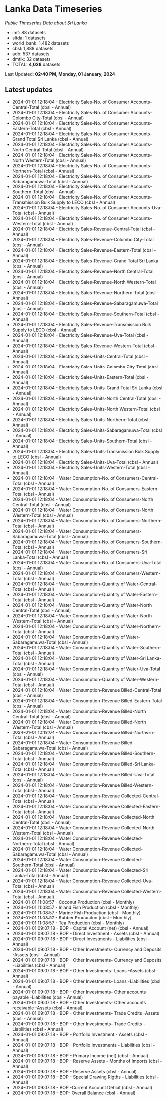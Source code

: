 # Lanka Data Timeseries
*Public Timeseries Data about Sri Lanka*

* imf: 88 datasets
* sltda: 1 datasets
* world_bank: 1,482 datasets
* cbsl: 1,888 datasets
* adb: 537 datasets
* dmtlk: 32 datasets
* TOTAL: **4,028** datasets

Last Updated: **02:40 PM, Monday, 01 January, 2024**

## Latest updates

* 2024-01-01 12:18:04 - Electricity Sales-No. of Consumer Accounts-Central-Total (cbsl - Annual)
* 2024-01-01 12:18:04 - Electricity Sales-No. of Consumer Accounts-Colombo City-Total (cbsl - Annual)
* 2024-01-01 12:18:04 - Electricity Sales-No. of Consumer Accounts-Eastern-Total (cbsl - Annual)
* 2024-01-01 12:18:04 - Electricity Sales-No. of Consumer Accounts-Grand Total Sri Lanka (cbsl - Annual)
* 2024-01-01 12:18:04 - Electricity Sales-No. of Consumer Accounts-North Central-Total (cbsl - Annual)
* 2024-01-01 12:18:04 - Electricity Sales-No. of Consumer Accounts-North Western-Total (cbsl - Annual)
* 2024-01-01 12:18:04 - Electricity Sales-No. of Consumer Accounts-Northern-Total (cbsl - Annual)
* 2024-01-01 12:18:04 - Electricity Sales-No. of Consumer Accounts-Sabaragamuwa-Total (cbsl - Annual)
* 2024-01-01 12:18:04 - Electricity Sales-No. of Consumer Accounts-Southern-Total (cbsl - Annual)
* 2024-01-01 12:18:04 - Electricity Sales-No. of Consumer Accounts-Transmission Bulk Supply to LECO (cbsl - Annual)
* 2024-01-01 12:18:04 - Electricity Sales-No. of Consumer Accounts-Uva-Total (cbsl - Annual)
* 2024-01-01 12:18:04 - Electricity Sales-No. of Consumer Accounts-Western-Total (cbsl - Annual)
* 2024-01-01 12:18:04 - Electricity Sales-Revenue-Central-Total (cbsl - Annual)
* 2024-01-01 12:18:04 - Electricity Sales-Revenue-Colombo City-Total (cbsl - Annual)
* 2024-01-01 12:18:04 - Electricity Sales-Revenue-Eastern-Total (cbsl - Annual)
* 2024-01-01 12:18:04 - Electricity Sales-Revenue-Grand Total Sri Lanka (cbsl - Annual)
* 2024-01-01 12:18:04 - Electricity Sales-Revenue-North Central-Total (cbsl - Annual)
* 2024-01-01 12:18:04 - Electricity Sales-Revenue-North Western-Total (cbsl - Annual)
* 2024-01-01 12:18:04 - Electricity Sales-Revenue-Northern-Total (cbsl - Annual)
* 2024-01-01 12:18:04 - Electricity Sales-Revenue-Sabaragamuwa-Total (cbsl - Annual)
* 2024-01-01 12:18:04 - Electricity Sales-Revenue-Southern-Total (cbsl - Annual)
* 2024-01-01 12:18:04 - Electricity Sales-Revenue-Transmission Bulk Supply to LECO (cbsl - Annual)
* 2024-01-01 12:18:04 - Electricity Sales-Revenue-Uva-Total (cbsl - Annual)
* 2024-01-01 12:18:04 - Electricity Sales-Revenue-Western-Total (cbsl - Annual)
* 2024-01-01 12:18:04 - Electricity Sales-Units-Central-Total (cbsl - Annual)
* 2024-01-01 12:18:04 - Electricity Sales-Units-Colombo City-Total (cbsl - Annual)
* 2024-01-01 12:18:04 - Electricity Sales-Units-Eastern-Total (cbsl - Annual)
* 2024-01-01 12:18:04 - Electricity Sales-Units-Grand Total Sri Lanka (cbsl - Annual)
* 2024-01-01 12:18:04 - Electricity Sales-Units-North Central-Total (cbsl - Annual)
* 2024-01-01 12:18:04 - Electricity Sales-Units-North Western-Total (cbsl - Annual)
* 2024-01-01 12:18:04 - Electricity Sales-Units-Northern-Total (cbsl - Annual)
* 2024-01-01 12:18:04 - Electricity Sales-Units-Sabaragamuwa-Total (cbsl - Annual)
* 2024-01-01 12:18:04 - Electricity Sales-Units-Southern-Total (cbsl - Annual)
* 2024-01-01 12:18:04 - Electricity Sales-Units-Transmission Bulk Supply to LECO (cbsl - Annual)
* 2024-01-01 12:18:04 - Electricity Sales-Units-Uva-Total (cbsl - Annual)
* 2024-01-01 12:18:04 - Electricity Sales-Units-Western-Total (cbsl - Annual)
* 2024-01-01 12:18:04 - Water Consumption-No. of Consumers-Central-Total (cbsl - Annual)
* 2024-01-01 12:18:04 - Water Consumption-No. of Consumers-Eastern-Total (cbsl - Annual)
* 2024-01-01 12:18:04 - Water Consumption-No. of Consumers-North Central-Total (cbsl - Annual)
* 2024-01-01 12:18:04 - Water Consumption-No. of Consumers-North Western-Total (cbsl - Annual)
* 2024-01-01 12:18:04 - Water Consumption-No. of Consumers-Northern-Total (cbsl - Annual)
* 2024-01-01 12:18:04 - Water Consumption-No. of Consumers-Sabaragamuwa-Total (cbsl - Annual)
* 2024-01-01 12:18:04 - Water Consumption-No. of Consumers-Southern-Total (cbsl - Annual)
* 2024-01-01 12:18:04 - Water Consumption-No. of Consumers-Sri Lanka-Total (cbsl - Annual)
* 2024-01-01 12:18:04 - Water Consumption-No. of Consumers-Uva-Total (cbsl - Annual)
* 2024-01-01 12:18:04 - Water Consumption-No. of Consumers-Western-Total (cbsl - Annual)
* 2024-01-01 12:18:04 - Water Consumption-Quantity of Water-Central-Total (cbsl - Annual)
* 2024-01-01 12:18:04 - Water Consumption-Quantity of Water-Eastern-Total (cbsl - Annual)
* 2024-01-01 12:18:04 - Water Consumption-Quantity of Water-North Central-Total (cbsl - Annual)
* 2024-01-01 12:18:04 - Water Consumption-Quantity of Water-North Western-Total (cbsl - Annual)
* 2024-01-01 12:18:04 - Water Consumption-Quantity of Water-Northern-Total (cbsl - Annual)
* 2024-01-01 12:18:04 - Water Consumption-Quantity of Water-Sabaragamuwa-Total (cbsl - Annual)
* 2024-01-01 12:18:04 - Water Consumption-Quantity of Water-Southern-Total (cbsl - Annual)
* 2024-01-01 12:18:04 - Water Consumption-Quantity of Water-Sri Lanka-Total (cbsl - Annual)
* 2024-01-01 12:18:04 - Water Consumption-Quantity of Water-Uva-Total (cbsl - Annual)
* 2024-01-01 12:18:04 - Water Consumption-Quantity of Water-Western-Total (cbsl - Annual)
* 2024-01-01 12:18:04 - Water Consumption-Revenue Billed-Central-Total (cbsl - Annual)
* 2024-01-01 12:18:04 - Water Consumption-Revenue Billed-Eastern-Total (cbsl - Annual)
* 2024-01-01 12:18:04 - Water Consumption-Revenue Billed-North Central-Total (cbsl - Annual)
* 2024-01-01 12:18:04 - Water Consumption-Revenue Billed-North Western-Total (cbsl - Annual)
* 2024-01-01 12:18:04 - Water Consumption-Revenue Billed-Northern-Total (cbsl - Annual)
* 2024-01-01 12:18:04 - Water Consumption-Revenue Billed-Sabaragamuwa-Total (cbsl - Annual)
* 2024-01-01 12:18:04 - Water Consumption-Revenue Billed-Southern-Total (cbsl - Annual)
* 2024-01-01 12:18:04 - Water Consumption-Revenue Billed-Sri Lanka-Total (cbsl - Annual)
* 2024-01-01 12:18:04 - Water Consumption-Revenue Billed-Uva-Total (cbsl - Annual)
* 2024-01-01 12:18:04 - Water Consumption-Revenue Billed-Western-Total (cbsl - Annual)
* 2024-01-01 12:18:04 - Water Consumption-Revenue Collected-Central-Total (cbsl - Annual)
* 2024-01-01 12:18:04 - Water Consumption-Revenue Collected-Eastern-Total (cbsl - Annual)
* 2024-01-01 12:18:04 - Water Consumption-Revenue Collected-North Central-Total (cbsl - Annual)
* 2024-01-01 12:18:04 - Water Consumption-Revenue Collected-North Western-Total (cbsl - Annual)
* 2024-01-01 12:18:04 - Water Consumption-Revenue Collected-Northern-Total (cbsl - Annual)
* 2024-01-01 12:18:04 - Water Consumption-Revenue Collected-Sabaragamuwa-Total (cbsl - Annual)
* 2024-01-01 12:18:04 - Water Consumption-Revenue Collected-Southern-Total (cbsl - Annual)
* 2024-01-01 12:18:04 - Water Consumption-Revenue Collected-Sri Lanka-Total (cbsl - Annual)
* 2024-01-01 12:18:04 - Water Consumption-Revenue Collected-Uva-Total (cbsl - Annual)
* 2024-01-01 12:18:04 - Water Consumption-Revenue Collected-Western-Total (cbsl - Annual)
* 2024-01-01 11:08:57 - Coconut Production (cbsl - Monthly)
* 2024-01-01 11:08:57 - Inland Fish Production (cbsl - Monthly)
* 2024-01-01 11:08:57 - Marine Fish Production (cbsl - Monthly)
* 2024-01-01 11:08:57 - Rubber Production (cbsl - Monthly)
* 2024-01-01 11:08:57 - Tea Production (cbsl - Monthly)
* 2024-01-01 09:07:18 - BOP - Capital Account (net) (cbsl - Annual)
* 2024-01-01 09:07:18 - BOP - Direct Investment - Assets (cbsl - Annual)
* 2024-01-01 09:07:18 - BOP - Direct Investments - Liabilities (cbsl - Annual)
* 2024-01-01 09:07:18 - BOP - Other Investments- Currency and Deposits -Assets (cbsl - Annual)
* 2024-01-01 09:07:18 - BOP - Other Investments- Currency and Deposits -Liabilities (cbsl - Annual)
* 2024-01-01 09:07:18 - BOP - Other Investments- Loans -Assets (cbsl - Annual)
* 2024-01-01 09:07:18 - BOP - Other Investments- Loans -Liabilities (cbsl - Annual)
* 2024-01-01 09:07:18 - BOP - Other Investments- Other accounts payable -Liabilities (cbsl - Annual)
* 2024-01-01 09:07:18 - BOP - Other Investments- Other accounts receivable -Assets (cbsl - Annual)
* 2024-01-01 09:07:18 - BOP - Other Investments- Trade Credits -Assets (cbsl - Annual)
* 2024-01-01 09:07:18 - BOP - Other Investments- Trade Credits -Liabilities (cbsl - Annual)
* 2024-01-01 09:07:18 - BOP - Portfolio Investment - Assets (cbsl - Annual)
* 2024-01-01 09:07:18 - BOP - Portfolio Investments - Liabilities (cbsl - Annual)
* 2024-01-01 09:07:18 - BOP - Primary Income (net) (cbsl - Annual)
* 2024-01-01 09:07:18 - BOP - Reserve Assets - Months of Imports (cbsl - Annual)
* 2024-01-01 09:07:18 - BOP - Reserve Assets (cbsl - Annual)
* 2024-01-01 09:07:18 - BOP - Special Drawing Rigths - Liabilities (cbsl - Annual)
* 2024-01-01 09:07:18 - BOP -Current Account Deficit (cbsl - Annual)
* 2024-01-01 09:07:18 - BOP- Overall Balance (cbsl - Annual)